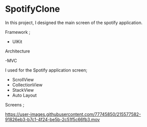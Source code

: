 # SpotifyClone
 
In this project, I designed the main screen of the spotify application.

Framework ;

- UIKit

Architecture

-MVC

I used for the Spotify application screen;

- ScrollView
- CollectionView
- StackView
- Auto Layout

Screens ; <br>

https://user-images.githubusercontent.com/77745850/215577582-91826eb3-b7c1-4f24-be5b-2c51f5c66fb3.mov

